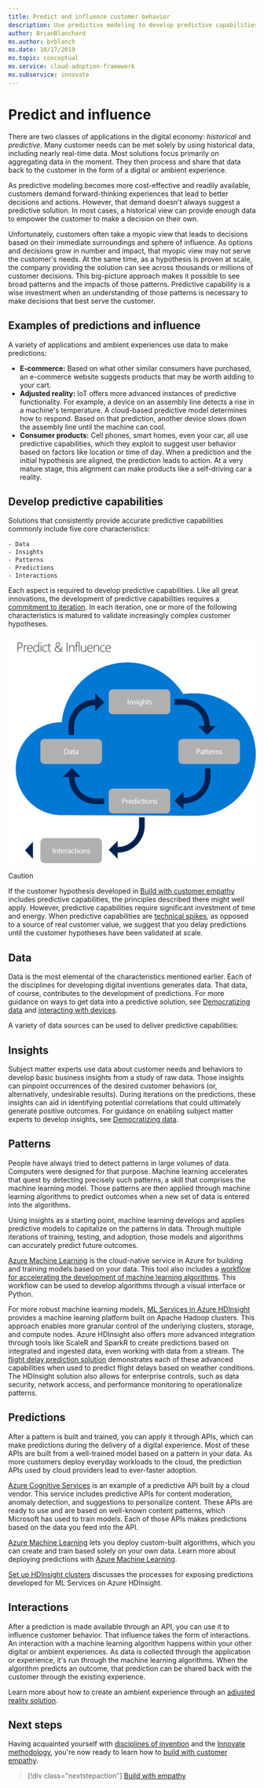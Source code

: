 ```yaml
---
title: Predict and influence customer behavior
description: Use predictive modeling to develop predictive capabilities through data, insights, patterns, predictions, and interactions.
author: BrianBlanchard
ms.author: brblanch
ms.date: 10/17/2019
ms.topic: conceptual
ms.service: cloud-adoption-framework
ms.subservice: innovate
---
```


# Predict and influence

There are two classes of applications in the digital economy: _historical_ and _predictive_. Many customer needs can be met solely by using historical data, including nearly real-time data. Most solutions focus primarily on aggregating data in the moment. They then process and share that data back to the customer in the form of a digital or ambient experience.

As predictive modeling becomes more cost-effective and readily available, customers demand forward-thinking experiences that lead to better decisions and actions. However, that demand doesn't always suggest a predictive solution. In most cases, a historical view can provide enough data to empower the customer to make a decision on their own.

Unfortunately, customers often take a myopic view that leads to decisions based on their immediate surroundings and sphere of influence. As options and decisions grow in number and impact, that myopic view may not serve the customer's needs. At the same time, as a hypothesis is proven at scale, the company providing the solution can see across thousands or millions of customer decisions. This big-picture approach makes it possible to see broad patterns and the impacts of those patterns. Predictive capability is a wise investment when an understanding of those patterns is necessary to make decisions that best serve the customer.

## Examples of predictions and influence

A variety of applications and ambient experiences use data to make predictions:

- **E-commerce:** Based on what other similar consumers have purchased, an e-commerce website suggests products that may be worth adding to your cart.
- **Adjusted reality:** IoT offers more advanced instances of predictive functionality. For example, a device on an assembly line detects a rise in a machine's temperature. A cloud-based predictive model determines how to respond. Based on that prediction, another device slows down the assembly line until the machine can cool.
- **Consumer products:** Cell phones, smart homes, even your car, all use predictive capabilities, which they exploit to suggest user behavior based on factors like location or time of day. When a prediction and the initial hypothesis are aligned, the prediction leads to action. At a very mature stage, this alignment can make products like a self-driving car a reality.

## Develop predictive capabilities

Solutions that consistently provide accurate predictive capabilities commonly include five core characteristics:

    - Data
    - Insights
    - Patterns
    - Predictions
    - Interactions

Each aspect is required to develop predictive capabilities. Like all great innovations, the development of predictive capabilities requires a [commitment to iteration](./index.md#commitment-to-iteration). In each iteration, one or more of the following characteristics is matured to validate increasingly complex customer hypotheses.

![Steps to predictive capabilities](../../_images/innovate/predict-and-influence.png)

> [!CAUTION]
> If the customer hypothesis developed in [Build with customer empathy](./build.md) includes predictive capabilities, the principles described there might well apply. However, predictive capabilities require significant investment of time and energy. When predictive capabilities are [technical spikes](./build.md#reduce-complexity-and-delay-technical-spikes), as opposed to a source of real customer value, we suggest that you delay predictions until the customer hypotheses have been validated at scale.

## Data

Data is the most elemental of the characteristics mentioned earlier. Each of the disciplines for developing digital inventions generates data. That data, of course, contributes to the development of predictions. For more guidance on ways to get data into a predictive solution, see [Democratizing data](./data.md) and [interacting with devices](./devices.md).

A variety of data sources can be used to deliver predictive capabilities:

## Insights

Subject matter experts use data about customer needs and behaviors to develop basic business insights from a study of raw data. Those insights can pinpoint occurrences of the desired customer behaviors (or, alternatively, undesirable results). During iterations on the predictions, these insights can aid in identifying potential correlations that could ultimately generate positive outcomes. For guidance on enabling subject matter experts to develop insights, see [Democratizing data](./data.md).

## Patterns

People have always tried to detect patterns in large volumes of data. Computers were designed for that purpose. Machine learning accelerates that quest by detecting precisely such patterns, a skill that comprises the machine learning model. Those patterns are then applied through machine learning algorithms to predict outcomes when a new set of data is entered into the algorithms.

Using insights as a starting point, machine learning develops and applies predictive models to capitalize on the patterns in data. Through multiple iterations of training, testing, and adoption, those models and algorithms can accurately predict future outcomes.

[Azure Machine Learning](https://docs.microsoft.com/azure/machine-learning/service/overview-what-is-azure-ml) is the cloud-native service in Azure for building and training models based on your data. This tool also includes a [workflow for accelerating the development of machine learning algorithms](https://docs.microsoft.com/azure/machine-learning/service/concept-azure-machine-learning-architecture). This workflow can be used to develop algorithms through a visual interface or Python.

For more robust machine learning models, [ML Services in Azure HDInsight](https://docs.microsoft.com/azure/hdinsight/r-server/r-server-overview) provides a machine learning platform built on Apache Hadoop clusters. This approach enables more granular control of the underlying clusters, storage, and compute nodes. Azure HDInsight also offers more advanced integration through tools like ScaleR and SparkR to create predictions based on integrated and ingested data, even working with data from a stream. The [flight delay prediction solution](https://docs.microsoft.com/azure/hdinsight/hdinsight-hadoop-r-scaler-sparkr) demonstrates each of these advanced capabilities when used to predict flight delays based on weather conditions. The HDInsight solution also allows for enterprise controls, such as data security, network access, and performance monitoring to operationalize patterns.

## Predictions

After a pattern is built and trained, you can apply it through APIs, which can make predictions during the delivery of a digital experience. Most of these APIs are built from a well-trained model based on a pattern in your data. As more customers deploy everyday workloads to the cloud, the prediction APIs used by cloud providers lead to ever-faster adoption.

[Azure Cognitive Services](https://docs.microsoft.com/azure/cognitive-services) is an example of a predictive API built by a cloud vendor. This service includes predictive APIs for content moderation, anomaly detection, and suggestions to personalize content. These APIs are ready to use and are based on well-known content patterns, which Microsoft has used to train models. Each of those APIs makes predictions based on the data you feed into the API.

[Azure Machine Learning](https://docs.microsoft.com/azure/machine-learning) lets you deploy custom-built algorithms, which you can create and train based solely on your own data. Learn more about deploying predictions with [Azure Machine Learning](https://docs.microsoft.com/azure/machine-learning/service/how-to-deploy-and-where).

[Set up HDInsight clusters](https://docs.microsoft.com/azure/hdinsight/hdinsight-hadoop-provision-linux-clusters) discusses the processes for exposing predictions developed for ML Services on Azure HDInsight.

## Interactions

After a prediction is made available through an API, you can use it to influence customer behavior. That influence takes the form of interactions. An interaction with a machine learning algorithm happens within your other digital or ambient experiences. As data is collected through the application or experience, it's run through the machine learning algorithms. When the algorithm predicts an outcome, that prediction can be shared back with the customer through the existing experience.

Learn more about how to create an ambient experience through an [adjusted reality solution](./devices.md#adjusted-reality).

## Next steps

Having acquainted yourself with [disciplines of invention](./invention.md) and the [Innovate methodology](./index.md), you're now ready to learn how to [build with customer empathy](./build.md).

> [!div class="nextstepaction"]
> [Build with empathy](./build.md)

